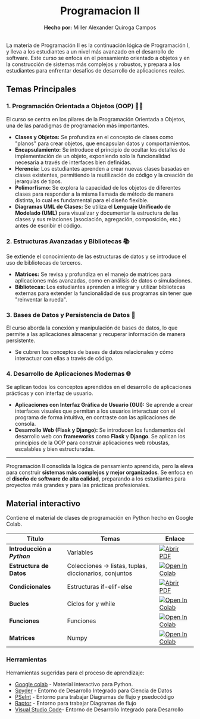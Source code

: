<div align="center">
	<h1><strong>Programacion II</strong></h1>
	<strong>Hecho por:</strong> Miller Alexander Quiroga Campos
</div>
<br>

<p>
La materia de Programación II es la continuación lógica de Programación I, y lleva a los estudiantes a un nivel más avanzado en el desarrollo de software. Este curso se enfoca en el pensamiento orientado a objetos y en la construcción de sistemas más complejos y robustos, y prepara a los estudiantes para enfrentar desafíos de desarrollo de aplicaciones reales.
<br>

## Temas Principales

### 1. Programación Orientada a Objetos (OOP) 👨‍💻

El curso se centra en los pilares de la Programación Orientada a Objetos, una de las paradigmas de programación más importantes.

* **Clases y Objetos:** Se profundiza en el concepto de clases como "planos" para crear objetos, que encapsulan datos y comportamientos.
* **Encapsulamiento:** Se introduce el principio de ocultar los detalles de implementación de un objeto, exponiendo solo la funcionalidad necesaria a través de interfaces bien definidas.
* **Herencia:** Los estudiantes aprenden a crear nuevas clases basadas en clases existentes, permitiendo la reutilización de código y la creación de jerarquías de tipos.
* **Polimorfismo:** Se explora la capacidad de los objetos de diferentes clases para responder a la misma llamada de método de manera distinta, lo cual es fundamental para el diseño flexible.
* **Diagramas UML de Clases:** Se utiliza el **Lenguaje Unificado de Modelado (UML)** para visualizar y documentar la estructura de las clases y sus relaciones (asociación, agregación, composición, etc.) antes de escribir el código.

### 2. Estructuras Avanzadas y Bibliotecas 📚

Se extiende el conocimiento de las estructuras de datos y se introduce el uso de bibliotecas de terceros.

* **Matrices:** Se revisa y profundiza en el manejo de matrices para aplicaciones más avanzadas, como en análisis de datos o simulaciones.
* **Bibliotecas:** Los estudiantes aprenden a integrar y utilizar bibliotecas externas para extender la funcionalidad de sus programas sin tener que "reinventar la rueda".

### 3. Bases de Datos y Persistencia de Datos 💾

El curso aborda la conexión y manipulación de bases de datos, lo que permite a las aplicaciones almacenar y recuperar información de manera persistente.

* Se cubren los conceptos de bases de datos relacionales y cómo interactuar con ellas a través de código.

### 4. Desarrollo de Aplicaciones Modernas 🌐

Se aplican todos los conceptos aprendidos en el desarrollo de aplicaciones prácticas y con interfaz de usuario.

* **Aplicaciones con Interfaz Gráfica de Usuario (GUI):** Se aprende a crear interfaces visuales que permitan a los usuarios interactuar con el programa de forma intuitiva, en contraste con las aplicaciones de consola.
* **Desarrollo Web (Flask y Django):** Se introducen los fundamentos del desarrollo web con **frameworks** como **Flask** y **Django**. Se aplican los principios de la OOP para construir aplicaciones web robustas, escalables y bien estructuradas.

---

Programación II consolida la lógica de pensamiento aprendida, pero la eleva para construir **sistemas más complejos y mejor organizados**. Se enfoca en el **diseño de software de alta calidad**, preparando a los estudiantes para proyectos más grandes y para las prácticas profesionales.


## __Material interactivo__

Contiene el material de clases de programación en Python hecho en Google Colab.

<div align="center">
	
| Título | Temas | Enlace |
| ------ | ------- | ------ |
| __Introducción a *Python*__ | Variables | [![Abrir PDF](https://img.shields.io/badge/PDF-Drive-red)](https://drive.google.com/file/d/1hXwGcHaNzv4hcZWw7i6ZHc1Mn3ihibvP/view?usp=sharing) |
| __Estructura de Datos__ | Colecciones -> listas, tuplas, diccionarios, conjuntos | [![Open In Colab](https://colab.research.google.com/assets/colab-badge.svg)](https://drive.google.com/file/d/10oIlXVfklJKTDvJqe384pI721v9FsgWT/view?usp=sharing) |
| __Condicionales__ | Estructuras if-elif-else | [![Abrir PDF](https://img.shields.io/badge/PDF-Drive-red)](https://drive.google.com/file/d/1z2czYu6GlpsqGlWk1jIqIQaBRHHQs6OC/view?usp=sharing) |
| __Bucles__ | Ciclos for y while | [![Open In Colab](https://colab.research.google.com/assets/colab-badge.svg)](https://colab.research.google.com/) |
| __Funciones__ | Funciones | [![Open In Colab](https://colab.research.google.com/assets/colab-badge.svg)](https://colab.research.google.com/) |
| __Matrices__ | Numpy | [![Open In Colab](https://colab.research.google.com/assets/colab-badge.svg)](https://colab.research.google.com/) |

</div>


### __Herramientas__

Herramientas sugeridas para el proceso de aprendizaje:

* [Google colab](https://colab.research.google.com/notebooks/intro.ipynb?utm_source=scs-index#recent=true) - Material interactivo para Python.
* [Spyder](https://www.spyder-ide.org/) - Entorno de Desarrollo Integrado para Ciencia de Datos
* [PSeInt](https://pseint.sourceforge.net/) - Entorno para trabajar Diagramas de flujo y psedocódigo
* [Raptor](https://raptor.martincarlisle.com/) - Entorno para trabajar Diagramas de flujo
* [Visual Studio Code](https://code.visualstudio.com/)- Entorno de Desarrollo Integrado para Desarrollo
